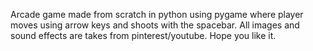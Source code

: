 Arcade game made from scratch in python using pygame where player moves using arrow keys and shoots with the spacebar. All images and sound effects are takes from pinterest/youtube. Hope you like it.
